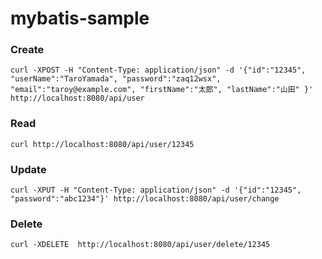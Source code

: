 # mybatis-sample

### Create
`curl -XPOST -H "Content-Type: application/json" -d '{"id":"12345", "userName":"TaroYamada", "password":"zaq12wsx", "email":"taroy@example.com", "firstName":"太郎", "lastName":"山田" }' http://localhost:8080/api/user`

### Read
`curl http://localhost:8080/api/user/12345`

### Update
`curl -XPUT -H "Content-Type: application/json" -d '{"id":"12345", "password":"abc1234"}' http://localhost:8080/api/user/change`

### Delete
`curl -XDELETE  http://localhost:8080/api/user/delete/12345`
